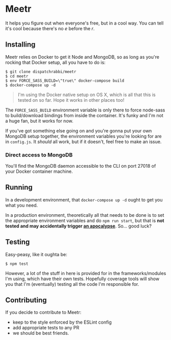 # Meetr
It helps you figure out when everyone's free, but in a cool way. You can tell it's cool because there's no *e* before the *r*.

## Installing
Meetr relies on Docker to get it Node and MongoDB, so as long as you're rocking that Docker setup, all you have to do is:

```
$ git clone dispatchrabbi/meetr
$ cd meetr
$ env FORCE_SASS_BUILD=\"true\" docker-compose build
$ docker-compose up -d
```

> I'm using the Docker native setup on OS X, which is all that this is tested on so far. Hope it works in other places too!

The `FORCE_SASS_BUILD` environment variable is only there to force node-sass to build/download bindings from inside the container. It's funky and I'm not a huge fan, but it works for now.

If you've got something else going on and you're gonna put your own MongoDB setup together, the environment variables you're looking for are in `config.js`. It *should* all work, but if it doesn't, feel free to make an issue.

### Direct access to MongoDB
You'll find the MongoDB daemon accessible to the CLI on port 27018 of your Docker container machine.

## Running
In a development environment, that `docker-compose up -d` ought to get you what you need.

In a production environment, theoretically all that needs to be done is to set the appropriate environment variables and do `npm run start`, but that is **not tested and may accidentally trigger [an apocalypse](https://s-media-cache-ak0.pinimg.com/236x/8b/8c/bc/8b8cbc2b14dce9e0ca25616e388575de.jpg)**. So... good luck?

## Testing
Easy-peasy, like it oughta be:

```
$ npm test
```

However, a lot of the stuff in here is provided for in the frameworks/modules I'm using, which have their own tests. Hopefully coverage tools will show you that I'm (eventually) testing all the code I'm responsible for.

## Contributing
If you decide to contribute to Meetr:

* keep to the style enforced by the ESLint config
* add appropriate tests to any PR
* we should be best friends.
